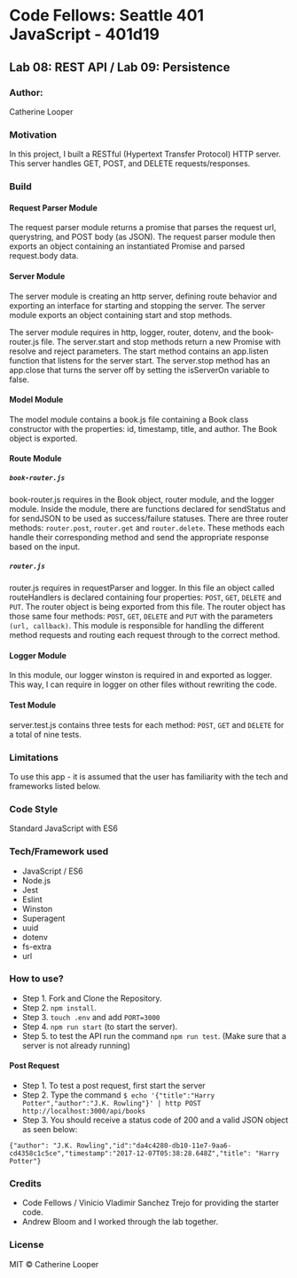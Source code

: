 # Code Fellows: Seattle 401 JavaScript - 401d19


##  Lab 08: REST API / Lab 09: Persistence

### Author:
 Catherine Looper

### Motivation

In this project, I built a RESTful (Hypertext Transfer Protocol) HTTP server. This server handles GET, POST, and DELETE requests/responses.

### Build

#### Request Parser Module

The request parser module returns a promise that parses the request url, querystring, and POST body (as JSON). The request parser module then exports an object containing an instantiated Promise and parsed request.body data.

#### Server Module

The server module is creating an http server, defining route behavior and exporting an interface for starting and stopping the server. The server module exports an object containing start and stop methods. 

The server module requires in http, logger, router, dotenv, and the book-router.js file. The server.start and stop methods return a new Promise with resolve and reject parameters. The start method contains an app.listen function that listens for the server start. The server.stop method has an app.close that turns the server off by setting the isServerOn variable to false.

#### Model Module

The model module contains a book.js file containing a Book class constructor with the properties: id, timestamp, title, and author. The Book object is exported. 

#### Route Module

##### ```book-router.js```

book-router.js requires in the Book object, router module, and the logger module. Inside the module, there are functions declared for sendStatus and for sendJSON to be used as success/failure statuses. There are three router methods: ```router.post```, ```router.get``` and ```router.delete```. These methods each handle their corresponding method and send the appropriate response based on the input. 

##### ```router.js```

router.js requires in requestParser and logger. In this file an object called routeHandlers is declared containing four properties: ```POST```, ```GET```, ```DELETE``` and ```PUT```. The router object is being exported from this file. The router object has those same four methods: ```POST```, ```GET```, ```DELETE``` and ```PUT``` with the parameters ```(url, callback)```. This module is responsible for handling the different method requests and routing each request through to the correct method.

#### Logger Module

In this module, our logger winston is required in and exported as logger. This way, I can require in logger on other files without rewriting the code.

#### Test Module

server.test.js contains three tests for each method: ```POST```, ```GET``` and ```DELETE``` for a total of nine tests. 

### Limitations

To use this app - it is assumed that the user has familiarity with the tech and frameworks listed below. 

### Code Style

Standard JavaScript with ES6

### Tech/Framework used

* JavaScript / ES6
* Node.js
* Jest
* Eslint
* Winston
* Superagent
* uuid
* dotenv
* fs-extra
* url

### How to use?

* Step 1. Fork and Clone the Repository.
* Step 2. ```npm install```.
* Step 3. ```touch .env``` and add ```PORT=3000```
* Step 4. ```npm run start``` (to start the server).
* Step 5. to test the API run the command ```npm run test```. (Make sure that a server is not already running)

#### Post Request

* Step 1. To test a post request, first start the server
* Step 2. Type the command ```$ echo '{"title":"Harry Potter","author":"J.K. Rowling"}' | http POST http://localhost:3000/api/books```
* Step 3. You should receive a status code of 200 and a valid JSON object as seen below:

```{"author": "J.K. Rowling","id":"da4c4280-db10-11e7-9aa6-cd4358c1c5ce","timestamp":"2017-12-07T05:38:28.648Z","title": "Harry Potter"}```


### Credits

* Code Fellows / Vinicio Vladimir Sanchez Trejo for providing the starter code.
* Andrew Bloom and I worked through the lab together.

### License

MIT © Catherine Looper